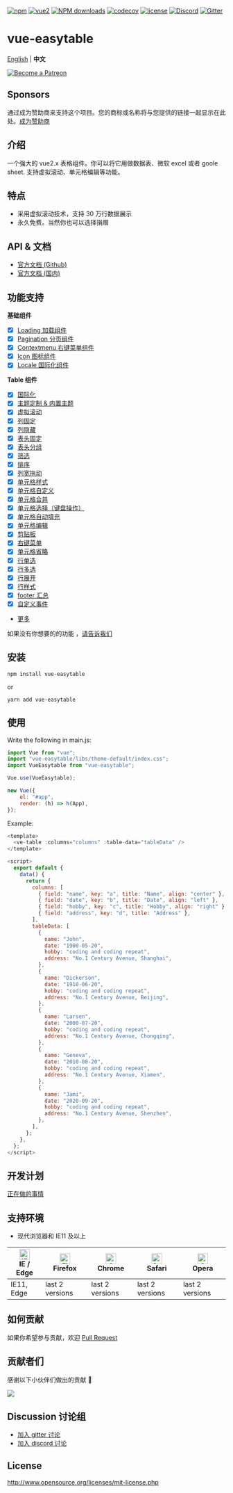 [![npm](https://img.shields.io/npm/v/vue-easytable.svg)](https://www.npmjs.com/package/vue-easytable)
[![vue2](https://img.shields.io/badge/vue-2.6+-brightgreen.svg)](https://vuejs.org/)
[![NPM downloads](https://img.shields.io/npm/dm/vue-easytable.svg?style=flat)](https://npmjs.org/package/vue-easytable)
[![codecov](https://codecov.io/gh/Happy-Coding-Clans/vue-easytable/branch/master/graph/badge.svg?token=UJy3LHInUn)](https://codecov.io/gh/Happy-Coding-Clans/vue-easytable)
[![license](https://img.shields.io/npm/l/vue-easytable.svg?maxAge=2592000)](http://www.opensource.org/licenses/mit-license.php)
[![Discord](https://img.shields.io/badge/chat-on%20discord-7289da.svg)](https://discord.gg/gBm3k6r)
[![Gitter](https://badges.gitter.im/vue-easytable/community.svg)](https://gitter.im/vue-easytable/community?utm_source=badge&utm_medium=badge&utm_campaign=pr-badge)

# vue-easytable

[English](./README.md) | **中文**

<p>
  <a href="https://www.patreon.com/huangshuwei" target="_blank">
    <img src="https://c5.patreon.com/external/logo/become_a_patron_button.png" alt="Become a Patreon">
  </a>
</p>

## Sponsors

通过成为赞助商来支持这个项目。您的商标或名称将与您提供的链接一起显示在此处。[成为赞助商](https://www.patreon.com/huangshuwei)

## 介绍

一个强大的 vue2.x 表格组件。你可以将它用做数据表、微软 excel 或者 goole sheet. 支持虚拟滚动、单元格编辑等功能。

## 特点

-   采用虚拟滚动技术，支持 30 万行数据展示
-   永久免费。当然你也可以选择捐赠

## API & 文档

-   [官方文档 (Github)](http://happy-coding-clans.github.io/vue-easytable/)
-   [官方文档 (国内)](http://huangshuwei.gitee.io/vue-easytable/)

## 功能支持

**基础组件**

-   [x] [Loading 加载组件](https://happy-coding-clans.github.io/vue-easytable/#/zh/doc/base/loading)
-   [x] [Pagination 分页组件](https://happy-coding-clans.github.io/vue-easytable/#/zh/doc/base/pagination)
-   [x] [Contextmenu 右键菜单组件](https://happy-coding-clans.github.io/vue-easytable/#/zh/doc/base/contextmenu)
-   [x] [Icon 图标组件](https://happy-coding-clans.github.io/vue-easytable/#/zh/doc/base/icon)
-   [x] [Locale 国际化组件](https://happy-coding-clans.github.io/vue-easytable/#/zh/doc/base/locale)

**Table 组件**

-   [x] [国际化](http://happy-coding-clans.github.io/vue-easytable/#/zh/doc/locale)
-   [x] [主题定制 & 内置主题](http://happy-coding-clans.github.io/vue-easytable/#/zh/doc/theme)
-   [x] [虚拟滚动](http://happy-coding-clans.github.io/vue-easytable/#/zh/doc/table/virtual-scroll)
-   [x] [列固定](http://happy-coding-clans.github.io/vue-easytable/#/zh/doc/table/column-fixed)
-   [x] [列隐藏](http://happy-coding-clans.github.io/vue-easytable/#/zh/doc/table/column-hidden)
-   [x] [表头固定](http://happy-coding-clans.github.io/vue-easytable/#/zh/doc/table/header-fixed)
-   [x] [表头分组](http://happy-coding-clans.github.io/vue-easytable/#/zh/doc/table/header-grouping)
-   [x] [筛选](http://happy-coding-clans.github.io/vue-easytable/#/zh/doc/table/header-filter)
-   [x] [排序](http://happy-coding-clans.github.io/vue-easytable/#/zh/doc/table/header-sort)
-   [x] [列宽拖动](https://happy-coding-clans.github.io/vue-easytable/#/zh/doc/table/column-resize)
-   [x] [单元格样式](http://happy-coding-clans.github.io/vue-easytable/#/zh/doc/table/cell-style)
-   [x] [单元格自定义](http://happy-coding-clans.github.io/vue-easytable/#/zh/doc/table/cell-custom)
-   [x] [单元格合并](http://happy-coding-clans.github.io/vue-easytable/#/zh/doc/table/cell-span)
-   [x] [单元格选择（键盘操作）](http://happy-coding-clans.github.io/vue-easytable/#/zh/doc/table/cell-selection)
-   [x] [单元格自动填充](http://happy-coding-clans.github.io/vue-easytable/#/zh/doc/table/cell-autofill)
-   [x] [单元格编辑](http://happy-coding-clans.github.io/vue-easytable/#/zh/doc/table/cell-edit)
-   [x] [剪贴板](http://happy-coding-clans.github.io/vue-easytable/#/zh/doc/table/clipboard)
-   [x] [右键菜单](http://happy-coding-clans.github.io/vue-easytable/#/zh/doc/table/contextmenu)
-   [x] [单元格省略](http://happy-coding-clans.github.io/vue-easytable/#/zh/doc/table/cell-ellipsis)
-   [x] [行单选](http://happy-coding-clans.github.io/vue-easytable/#/zh/doc/table/row-radio)
-   [x] [行多选](http://happy-coding-clans.github.io/vue-easytable/#/zh/doc/table/row-checkbox)
-   [x] [行展开](http://happy-coding-clans.github.io/vue-easytable/#/zh/doc/table/row-expand)
-   [x] [行样式](http://happy-coding-clans.github.io/vue-easytable/#/zh/doc/table/row-style)
-   [x] [footer 汇总](http://happy-coding-clans.github.io/vue-easytable/#/zh/doc/table/footer-summary)
-   [x] [自定义事件](http://happy-coding-clans.github.io/vue-easytable/#/zh/doc/table/event-custom)
-   [更多](http://happy-coding-clans.github.io/vue-easytable)

如果没有你想要的的功能
，[请告诉我们](http://happy-coding-clans.github.io/issue-template-generater/#/zh)

## 安装

```
npm install vue-easytable
```

or

```
yarn add vue-easytable
```

## 使用

Write the following in main.js:

```javascript
import Vue from "vue";
import "vue-easytable/libs/theme-default/index.css";
import VueEasytable from "vue-easytable";

Vue.use(VueEasytable);

new Vue({
    el: "#app",
    render: (h) => h(App),
});
```

Example:

```javascript
<template>
  <ve-table :columns="columns" :table-data="tableData" />
</template>

<script>
  export default {
    data() {
      return {
        columns: [
          { field: "name", key: "a", title: "Name", align: "center" },
          { field: "date", key: "b", title: "Date", align: "left" },
          { field: "hobby", key: "c", title: "Hobby", align: "right" },
          { field: "address", key: "d", title: "Address" },
        ],
        tableData: [
          {
            name: "John",
            date: "1900-05-20",
            hobby: "coding and coding repeat",
            address: "No.1 Century Avenue, Shanghai",
          },
          {
            name: "Dickerson",
            date: "1910-06-20",
            hobby: "coding and coding repeat",
            address: "No.1 Century Avenue, Beijing",
          },
          {
            name: "Larsen",
            date: "2000-07-20",
            hobby: "coding and coding repeat",
            address: "No.1 Century Avenue, Chongqing",
          },
          {
            name: "Geneva",
            date: "2010-08-20",
            hobby: "coding and coding repeat",
            address: "No.1 Century Avenue, Xiamen",
          },
          {
            name: "Jami",
            date: "2020-09-20",
            hobby: "coding and coding repeat",
            address: "No.1 Century Avenue, Shenzhen",
          },
        ],
      };
    },
  };
</script>
```

## 开发计划

[正在做的事情](https://github.com/Happy-Coding-Clans/vue-easytable/projects)

## 支持环境

-   现代浏览器和 IE11 及以上

| [<img src="https://raw.githubusercontent.com/alrra/browser-logos/master/src/edge/edge_48x48.png" alt="IE / Edge" width="24px" height="24px" />](http://godban.github.io/browsers-support-badges/)</br>IE / Edge | [<img src="https://raw.githubusercontent.com/alrra/browser-logos/master/src/firefox/firefox_48x48.png" alt="Firefox" width="24px" height="24px" />](http://godban.github.io/browsers-support-badges/)</br>Firefox | [<img src="https://raw.githubusercontent.com/alrra/browser-logos/master/src/chrome/chrome_48x48.png" alt="Chrome" width="24px" height="24px" />](http://godban.github.io/browsers-support-badges/)</br>Chrome | [<img src="https://raw.githubusercontent.com/alrra/browser-logos/master/src/safari/safari_48x48.png" alt="Safari" width="24px" height="24px" />](http://godban.github.io/browsers-support-badges/)</br>Safari | [<img src="https://raw.githubusercontent.com/alrra/browser-logos/master/src/opera/opera_48x48.png" alt="Opera" width="24px" height="24px" />](http://godban.github.io/browsers-support-badges/)</br>Opera |
| --------------------------------------------------------------------------------------------------------------------------------------------------------------------------------------------------------------- | ----------------------------------------------------------------------------------------------------------------------------------------------------------------------------------------------------------------- | ------------------------------------------------------------------------------------------------------------------------------------------------------------------------------------------------------------- | ------------------------------------------------------------------------------------------------------------------------------------------------------------------------------------------------------------- | --------------------------------------------------------------------------------------------------------------------------------------------------------------------------------------------------------- |
| IE11, Edge                                                                                                                                                                                                      | last 2 versions                                                                                                                                                                                                   | last 2 versions                                                                                                                                                                                               | last 2 versions                                                                                                                                                                                               | last 2 versions                                                                                                                                                                                           |

## 如何贡献

如果你希望参与贡献，欢迎
[Pull Request](https://github.com/huangshuwei/vue-easytable/pulls)

## 贡献者们

感谢以下小伙伴们做出的贡献 🙏

<a href="https://github.com/Happy-Coding-Clans/vue-easytable/graphs/contributors">
  <img src="https://contrib.rocks/image?repo=Happy-Coding-Clans/vue-easytable" />
</a>

## Discussion 讨论组

-   [加入 gitter 讨论](https://gitter.im/vue-easytable/community)
-   [加入 discord 讨论](https://discord.gg/gBm3k6r)

## License

http://www.opensource.org/licenses/mit-license.php
